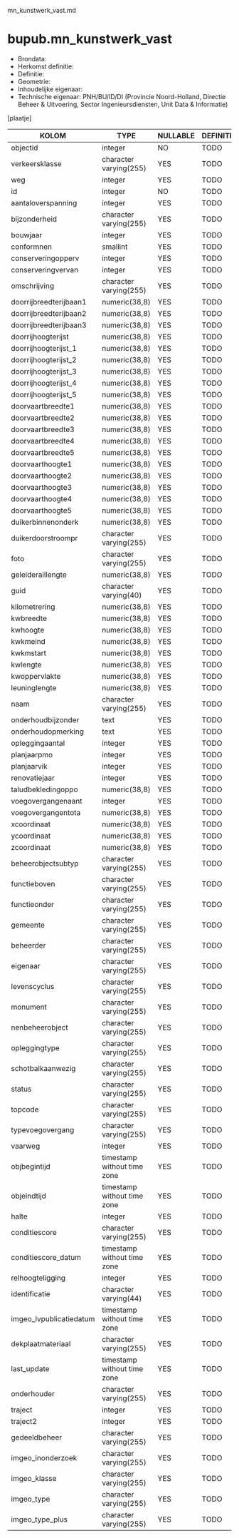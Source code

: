 mn_kunstwerk_vast.md

# bupub.mn_kunstwerk_vast


* Brondata: 
* Herkomst definitie: 
* Definitie: 
* Geometrie: 
* Inhoudelijke eigenaar: 
* Technische eigenaar: PNH/BU/ID/DI (Provincie Noord-Holland, Directie Beheer & Uitvoering, Sector Ingenieursdiensten, Unit Data & Informatie)

[plaatje]


|KOLOM                            |TYPE                       |NULLABLE|DEFINITIE|
|------                           |----                       |-----   |-----    |
|objectid                         |integer                    |NO      |TODO|
|verkeersklasse                   |character varying(255)     |YES     |TODO|
|weg                              |integer                    |YES     |TODO|
|id                               |integer                    |NO      |TODO|
|aantaloverspanning               |integer                    |YES     |TODO|
|bijzonderheid                    |character varying(255)     |YES     |TODO|
|bouwjaar                         |integer                    |YES     |TODO|
|conformnen                       |smallint                   |YES     |TODO|
|conserveringopperv               |integer                    |YES     |TODO|
|conserveringvervan               |integer                    |YES     |TODO|
|omschrijving                     |character varying(255)     |YES     |TODO|
|doorrijbreedterijbaan1           |numeric(38,8)              |YES     |TODO|
|doorrijbreedterijbaan2           |numeric(38,8)              |YES     |TODO|
|doorrijbreedterijbaan3           |numeric(38,8)              |YES     |TODO|
|doorrijhoogterijst               |numeric(38,8)              |YES     |TODO|
|doorrijhoogterijst_1             |numeric(38,8)              |YES     |TODO|
|doorrijhoogterijst_2             |numeric(38,8)              |YES     |TODO|
|doorrijhoogterijst_3             |numeric(38,8)              |YES     |TODO|
|doorrijhoogterijst_4             |numeric(38,8)              |YES     |TODO|
|doorrijhoogterijst_5             |numeric(38,8)              |YES     |TODO|
|doorvaartbreedte1                |numeric(38,8)              |YES     |TODO|
|doorvaartbreedte2                |numeric(38,8)              |YES     |TODO|
|doorvaartbreedte3                |numeric(38,8)              |YES     |TODO|
|doorvaartbreedte4                |numeric(38,8)              |YES     |TODO|
|doorvaartbreedte5                |numeric(38,8)              |YES     |TODO|
|doorvaarthoogte1                 |numeric(38,8)              |YES     |TODO|
|doorvaarthoogte2                 |numeric(38,8)              |YES     |TODO|
|doorvaarthoogte3                 |numeric(38,8)              |YES     |TODO|
|doorvaarthoogte4                 |numeric(38,8)              |YES     |TODO|
|doorvaarthoogte5                 |numeric(38,8)              |YES     |TODO|
|duikerbinnenonderk               |numeric(38,8)              |YES     |TODO|
|duikerdoorstroompr               |character varying(255)     |YES     |TODO|
|foto                             |character varying(255)     |YES     |TODO|
|geleideraillengte                |numeric(38,8)              |YES     |TODO|
|guid                             |character varying(40)      |YES     |TODO|
|kilometrering                    |numeric(38,8)              |YES     |TODO|
|kwbreedte                        |numeric(38,8)              |YES     |TODO|
|kwhoogte                         |numeric(38,8)              |YES     |TODO|
|kwkmeind                         |numeric(38,8)              |YES     |TODO|
|kwkmstart                        |numeric(38,8)              |YES     |TODO|
|kwlengte                         |numeric(38,8)              |YES     |TODO|
|kwoppervlakte                    |numeric(38,8)              |YES     |TODO|
|leuninglengte                    |numeric(38,8)              |YES     |TODO|
|naam                             |character varying(255)     |YES     |TODO|
|onderhoudbijzonder               |text                       |YES     |TODO|
|onderhoudopmerking               |text                       |YES     |TODO|
|opleggingaantal                  |integer                    |YES     |TODO|
|planjaarpmo                      |integer                    |YES     |TODO|
|planjaarvik                      |integer                    |YES     |TODO|
|renovatiejaar                    |integer                    |YES     |TODO|
|taludbekledingoppo               |numeric(38,8)              |YES     |TODO|
|voegovergangenaant               |integer                    |YES     |TODO|
|voegovergangentota               |numeric(38,8)              |YES     |TODO|
|xcoordinaat                      |numeric(38,8)              |YES     |TODO|
|ycoordinaat                      |numeric(38,8)              |YES     |TODO|
|zcoordinaat                      |numeric(38,8)              |YES     |TODO|
|beheerobjectsubtyp               |character varying(255)     |YES     |TODO|
|functieboven                     |character varying(255)     |YES     |TODO|
|functieonder                     |character varying(255)     |YES     |TODO|
|gemeente                         |character varying(255)     |YES     |TODO|
|beheerder                        |character varying(255)     |YES     |TODO|
|eigenaar                         |character varying(255)     |YES     |TODO|
|levenscyclus                     |character varying(255)     |YES     |TODO|
|monument                         |character varying(255)     |YES     |TODO|
|nenbeheerobject                  |character varying(255)     |YES     |TODO|
|opleggingtype                    |character varying(255)     |YES     |TODO|
|schotbalkaanwezig                |character varying(255)     |YES     |TODO|
|status                           |character varying(255)     |YES     |TODO|
|topcode                          |character varying(255)     |YES     |TODO|
|typevoegovergang                 |character varying(255)     |YES     |TODO|
|vaarweg                          |integer                    |YES     |TODO|
|objbegintijd                     |timestamp without time zone|YES     |TODO|
|objeindtijd                      |timestamp without time zone|YES     |TODO|
|halte                            |integer                    |YES     |TODO|
|conditiescore                    |character varying(255)     |YES     |TODO|
|conditiescore_datum              |timestamp without time zone|YES     |TODO|
|relhoogteligging                 |integer                    |YES     |TODO|
|identificatie                    |character varying(44)      |YES     |TODO|
|imgeo_lvpublicatiedatum          |timestamp without time zone|YES     |TODO|
|dekplaatmateriaal                |character varying(255)     |YES     |TODO|
|last_update                      |timestamp without time zone|YES     |TODO|
|onderhouder                      |character varying(255)     |YES     |TODO|
|traject                          |integer                    |YES     |TODO|
|traject2                         |integer                    |YES     |TODO|
|gedeeldbeheer                    |character varying(255)     |YES     |TODO|
|imgeo_inonderzoek                |character varying(255)     |YES     |TODO|
|imgeo_klasse                     |character varying(255)     |YES     |TODO|
|imgeo_type                       |character varying(255)     |YES     |TODO|
|imgeo_type_plus                  |character varying(255)     |YES     |TODO|

